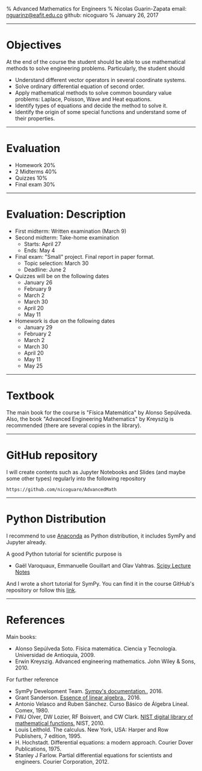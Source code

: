 % Advanced Mathematics for Engineers
% Nicolas Guarin-Zapata
    email: nguarinz@eafit.edu.co
    github: nicoguaro
% January 26, 2017


------------------

# Objectives

At the end of the course the student should be able to use mathematical methods to solve engineering problems. Particularly, the student should

- Understand different vector operators in several coordinate systems.
- Solve ordinary differential equation of second order.
- Apply mathematical methods to solve common boundary value problems: Laplace, Poisson, Wave and Heat equations.
- Identify types of equations and decide the method to solve it.
- Identify the origin of some special functions and understand some of their properties.

------------------

# Evaluation

- Homework 20%
- 2 Midterms 40%
- Quizzes 10%
- Final exam 30%

------------------

# Evaluation: Description

- First midterm: Written examination (March 9)
- Second midterm: Take-home examination
    - Starts: April 27
    - Ends: May 4
- Final exam: "Small" project. Final report in paper format.
    - Topic selection: March 30
    - Deadline: June 2
- Quizzes will be on the following dates
    - January 26
    - February 9
    - March 2
    - March 30
    - April 20
    - May 11
- Homework is due on the following dates
    - January 29
    - February 2
    - March 2
    - March 30
    - April 20
    - May 11
    - May 25

------------------

# Textbook

The main book for the course is "Física Matemática" by Alonso Sepúlveda. Also, the book "Advanced Engineering Mathematics" by Kreyszig is recommended (there are several copies in the library).

------------------

# GitHub repository

I will create contents such as Jupyter Notebooks and Slides (and maybe some other types) regularly into the following repository

    https://github.com/nicoguaro/AdvancedMath

------------------

# Python Distribution

I recommend to use [Anaconda](https://www.continuum.io/downloads) as Python distribution, it includes SymPy and Jupyter already.

A good Python tutorial for scientific purpose is 

- Gaël Varoquaux, Emmanuelle Gouillart and Olav Vahtras. [Scipy Lecture Notes](http://www.scipy-lectures.org/index.html)

And I wrote a short tutorial for SymPy. You can find it in the course GitHub's repository or follow this [link](http://nbviewer.jupyter.org/github/nicoguaro/AdvancedMath/blob/master/Notebooks/SymPy%20in%2010%20minutes.ipynb).

------------------

# References

Main books:

- Alonso Sepúlveda Soto. Física matemática. Ciencia y Tecnología. Universidad de Antioquia, 2009.
- Erwin Kreyszig. Advanced engineering mathematics. John Wiley & Sons, 2010.

For further reference

- SymPy Development Team. [Sympy's documentation.](http://docs.sympy.org/latest/index.html), 2016.
- Grant Sanderson. [Essence of linear algebra.](http://www.3blue1brown.com/essence-of-linear-algebra/), 2016.
- Antonio Velasco and Ruben Sánchez. Curso Básico de Álgebra Lineal. Comex, 1980.
- FWJ Olver, DW Lozier, RF Boisvert, and CW Clark. [NIST digital library of mathematical functions.](http://dlmf.nist.gov) NIST, 2010.
- Louis Leithold. The calculus. New York, USA: Harper and Row Publishers, 7 edition, 1995.
- H. Hochstadt. Differential equations: a modern approach. Courier Dover Publications, 1975.
- Stanley J Farlow. Partial differential equations for scientists and engineers. Courier Corporation, 2012.